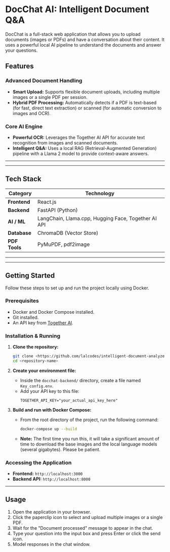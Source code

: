 # DocChat AI: Intelligent Document Q&A

DocChat is a full-stack web application that allows you to upload documents (images or PDFs) and have a conversation about their content. It uses a powerful local AI pipeline to understand the documents and answer your questions.

## Features

### **Advanced Document Handling**
* **Smart Upload:** Supports flexible document uploads, including multiple images or a single PDF per session.
* **Hybrid PDF Processing:** Automatically detects if a PDF is text-based (for fast, direct text extraction) or scanned (for automatic conversion to images and OCR).

### **Core AI Engine**
* **Powerful OCR:** Leverages the Together AI API for accurate text recognition from images and scanned documents.
* **Intelligent Q&A:** Uses a local RAG (Retrieval-Augmented Generation) pipeline with a Llama 2 model to provide context-aware answers.

---

---

## Tech Stack

| Category      | Technology                                             |
|---------------|--------------------------------------------------------|
| **Frontend** | React.js                         |
| **Backend** | FastAPI (Python)                                       |
| **AI / ML** | LangChain, Llama.cpp, Hugging Face, Together AI API    |
| **Database** | ChromaDB (Vector Store)                                |
| **PDF Tools** | PyMuPDF, pdf2image                                     |

---


---

## Getting Started

Follow these steps to set up and run the project locally using Docker.

### Prerequisites
* Docker and Docker Compose installed.
* Git installed.
* An API key from [Together AI](https://www.together.ai/).

### Installation & Running

1.  **Clone the repository:**
    ```bash
    git clone <https://github.com/lalcodes/intelligent-document-analyzer.git>
    cd <repository-name>
    ```

2.  **Create your environment file:**
    * Inside the `docchat-backend/` directory, create a file named `Key_config.env`.
    * Add your API key to this file:
        ```
        TOGETHER_API_KEY="your_actual_api_key_here"
        ```

3.  **Build and run with Docker Compose:**
    * From the root directory of the project, run the following command:
        ```bash
        docker-compose up --build
        ```
    * **Note:** The first time you run this, it will take a significant amount of time to download the base images and the local language models (several gigabytes). Please be patient.

### Accessing the Application
-   **Frontend:** `http://localhost:3000`
-   **Backend API:** `http://localhost:8000`

---

## Usage

1.  Open the application in your browser.
2.  Click the paperclip icon to select and upload multiple images or a single PDF.
3.  Wait for the "Document processed" message to appear in the chat.
4.  Type your question into the input box and press Enter or click the send icon.
5.  Model responses in the chat window.
